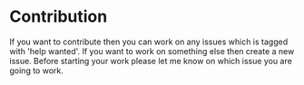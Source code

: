 # Contribution

If you want to contribute then you can work on any issues which is tagged with 'help wanted'. If you want to work on something else then create a new issue. Before starting your work please let me know on which issue you are going to work.